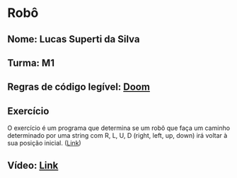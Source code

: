 # Robô

## Nome: Lucas Superti da Silva
## Turma: M1
## Regras de código legível: [Doom][doomConventions]
## Exercício
O exercício é um programa que determina se um robô que faça um caminho determinado por uma string com R, L, U, D (right, left, up, down) irá voltar à sua posição inicial. ([Link][657])
## Vídeo: [Link][video]

[doomConventions]: https://fabiensanglard.net/fd_proxy/doom3/CodeStyleConventions.pdf
[video]: https://drive.google.com/file/d/1u5AJAhQ1ZFr0gfEKB4yuELeDH_XUxTBN/view?usp=share_link
[657]: https://leetcode.com/problems/robot-return-to-origin/
